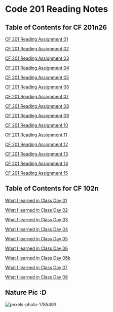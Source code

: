 # Code 201 Reading Notes

## Table of Contents for CF 201n26

[CF 201 Reading Assignment 01]()

[CF 201 Reading Assignment 02]()

[CF 201 Reading Assignment 03]()

[CF 201 Reading Assignment 04]()

[CF 201 Reading Assignment 05]()

[CF 201 Reading Assignment 06]()

[CF 201 Reading Assignment 07]()

[CF 201 Reading Assignment 08]()

[CF 201 Reading Assignment 09]()

[CF 201 Reading Assignment 10]()

[CF 201 Reading Assignment 11]()

[CF 201 Reading Assignment 12]()

[CF 201 Reading Assignment 13]()

[CF 201 Reading Assignment 14]()

[CF 201 Reading Assignment 15]()

## Table of Contents for CF 102n

[What I learned in Class Day 01](/CF102/Read01.md)

[What I learned in Class Day 02](/CF102/Read02.md)

[What I learned in Class Day 03](/CF102/Read03.md)

[What I learned in Class Day 04](/CF102/Read04.md)

[What I learned in Class Day 05](/CF102/Read05.md)

[What I learned in Class Day 06](/CF102/Read06.md)

[What I learned in Class Day 06b](/CF102/Read06b.md)

[What I learned in Class Day 07](/CF102/Read07.md)

[What I learned in Class Day 08](/CF102/read08.md)
## Nature Pic :D
![pexels-photo-1785493](https://user-images.githubusercontent.com/71913098/101452693-f179fc80-38e2-11eb-8433-2db9fa643bcd.jpg)

